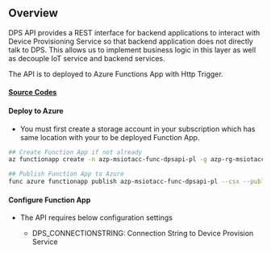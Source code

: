 ## Overview

DPS API provides a REST interface for backend applications to interact with Device Provisioning Service so that backend application does not directly talk to DPS. This allows us to implement business logic in this layer as well as decouple IoT service and backend services.

The API is to deployed to Azure Functions App with Http Trigger.

#### [Source Codes](./src/dps_svc_api/DPS_API/DPS_CRM_API/run.csx)

#### Deploy to Azure

-   You must first create a storage account in your subscription which has same location with your to be deployed Function App.

```bash
## Create Function App if not already
az functionapp create -n azp-msiotacc-func-dpsapi-pl -g azp-rg-msiotacc-pl --runtime dotnet -s azpmsiotaccstorazfuncpl --consumption-plan-location australiacentral

## Publish Function App to Azure
func azure functionapp publish azp-msiotacc-func-dpsapi-pl --csx --publish-local-settings -i 
```

#### Configure Function App

-   The API requires below configuration settings

    -   DPS_CONNECTIONSTRING: Connection String to Device Provision Service